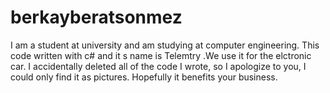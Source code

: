 # berkayberatsonmez
I am a student at university and am studying at computer engineering.
This code written with c# and it s name is Telemtry .We use it for the elctronic car.
I accidentally deleted all of the code I wrote, so I apologize to you, I could only find it as pictures. Hopefully it benefits your business.
